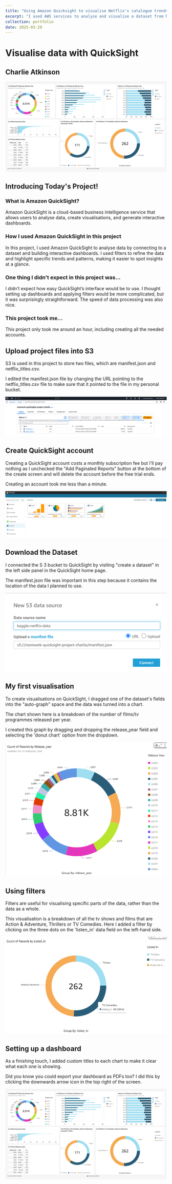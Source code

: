 ```yaml
---
title: "Using Amazon Quicksight to visualise Netflix's catalogue trends"
excerpt: "I used AWS services to analyse and visualise a dataset from Netflix's films and TV shows. <br/><img src='/images/QuickSightImages/FinishedQuickSightPage.png' width='500'/>"
collection: portfolio
date: 2025-03-29
---
```


# Visualise data with QuickSight

## Charlie Atkinson

![Finished QuickSight Page](https://raw.githubusercontent.com/CharlieAtkinson/CharlieAtkinson.github.io/master/images/QuickSightImages/FinishedQuickSightPage.png)


## Introducing Today's Project!

### What is Amazon QuickSight?

Amazon QuickSight is a cloud-based business intelligence service that allows
users to analyse data, create visualisations, and generate interactive dashboards.

### How I used Amazon QuickSight in this project

In this project, I used Amazon QuickSight to analyse data by connecting to a
dataset and building interactive dashboards. I used filters to refine the data and
highlight specific trends and patterns, making it easier to spot insights at a glance.

### One thing I didn't expect in this project was...

I didnʼt expect how easy QuickSightʼs interface would be to use. I thought setting
up dashboards and applying filters would be more complicated, but it was
surprisingly straightforward. The speed of data processing was also nice.

### This project took me...

This project only took me around an hour, including creating all the needed
accounts.


## Upload project files into S3

S3 is used in this project to store two files, which are manifest.json and
netflix_titles.csv.

I edited the manifest.json file by changing the URL pointing to the netflix_titles.csv
file to make sure that it pointed to the file in my personal bucket.

![Image1](https://raw.githubusercontent.com/CharlieAtkinson/CharlieAtkinson.github.io/master/images/QuickSightImages/Image1.png)


## Create QuickSight account

Creating a QuickSight account costs a monthly subscription fee but I’ll pay nothing
as I unchecked the "Add Paginated Reports" button at the bottom of the create
screen and will delete the account before the free trial ends.

Creating an account took me less than a minute.

![Image2](https://raw.githubusercontent.com/CharlieAtkinson/CharlieAtkinson.github.io/master/images/QuickSightImages/Image2.png)


## Download the Dataset

I connected the S 3 bucket to QuickSight by visiting "create a dataset" in the left
side panel in the QuickSight home page.

The manifest.json file was important in this step because it contains the location of
the data I planned to use.

![Image3](https://raw.githubusercontent.com/CharlieAtkinson/CharlieAtkinson.github.io/master/images/QuickSightImages/Image3.png)


## My first visualisation

To create visualisations on QuickSight, I dragged one of the dataset's fields into the
"auto-graph" space and the data was turned into a chart.

The chart shown here is a breakdown of the number of films/tv programmes
released per year.

I created this graph by dragging and dropping the release_year field and selecting
the 'donut chart' option from the dropdown.

![Image4](https://raw.githubusercontent.com/CharlieAtkinson/CharlieAtkinson.github.io/master/images/QuickSightImages/Image4.png)


## Using filters

Filters are useful for visualising specific parts of the data, rather than the data as a
whole.

This visualisation is a breakdown of all the tv shows and films that are Action &
Adventure, Thrillers or TV Comedies. Here I added a filter by clicking on the three
dots on the 'listen_in' data field on the left-hand side.

![Image5](https://raw.githubusercontent.com/CharlieAtkinson/CharlieAtkinson.github.io/master/images/QuickSightImages/Image5.png)


## Setting up a dashboard

As a finishing touch, I added custom titles to each chart to make it clear what each
one is showing.

Did you know you could export your dashboard as PDFs too? I did this by clicking
the downwards arrow icon in the top right of the screen.

![Finished QuickSight Page](https://raw.githubusercontent.com/CharlieAtkinson/CharlieAtkinson.github.io/master/images/QuickSightImages/FinishedQuickSightPage.png)

